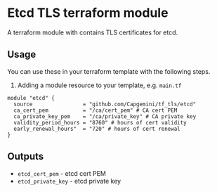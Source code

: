 Etcd TLS terraform module
=======================

A terraform module with contains TLS certificates for etcd.

Usage
-----

You can use these in your terraform template with the following steps.

1. Adding a module resource to your template, e.g. `main.tf`

```
module "etcd" {
  source                = "github.com/Capgemini/tf_tls/etcd"
  ca_cert_pem           = "/ca/cert_pem" # CA cert PEM
  ca_private_key_pem    = "/ca/private_key" # CA private key
  validity_period_hours = "8760" # hours of cert validity
  early_renewal_hours"  = "720" # hours of cert renewal
}
```

Outputs
-------
- ```etcd_cert_pem``` - etcd cert PEM
- ```etcd_private_key``` - etcd private key
